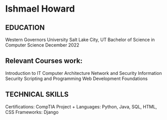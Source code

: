 # Ishmael Howard

## EDUCATION
Western Governors University Salt Lake City, UT
Bachelor of Science in Computer Science December 2022

## Relevant Courses work:
Introduction to IT
Computer Architecture
Network and Security
Information Security
Scripting and Programming
Web Development Foundations

## TECHNICAL SKILLS
Certifications: CompTIA Project +
Languages:      Python, Java, SQL, HTML, CSS
Frameworks:     Django